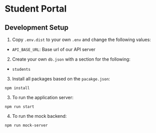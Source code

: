 # Student Portal

## Development Setup

1. Copy `.env.dist` to your own `.env` and change the following values:

* `API_BASE_URL`: Base url of our API server

2. Create your own `db.json` with a section for the following:

* `students`

3. Install all packages based on the `pacakge.json`:

```
npm install
```

3. To run the application server:

```
npm run start
```

4. To run the mock backend:

```
npm run mock-server
```